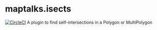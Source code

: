 # maptalks.isects
[![CircleCI](https://circleci.com/gh/maptalks/maptalks.isects.svg?style=shield)](https://circleci.com/gh/maptalks/maptalks.isects)
A plugin to find self-intersections in a Polygon or MultiPolygon
